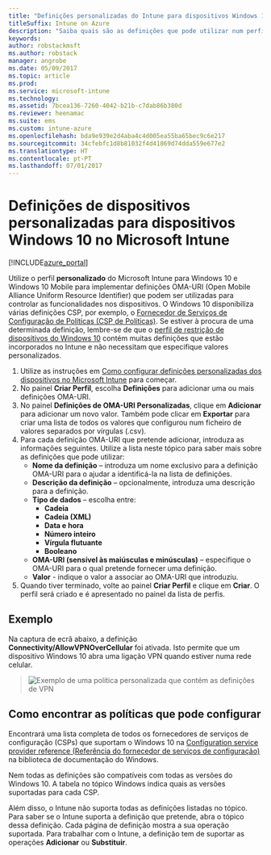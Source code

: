 ```yaml
---
title: "Definições personalizadas do Intune para dispositivos Windows 10"
titleSuffix: Intune on Azure
description: "Saiba quais são as definições que pode utilizar num perfil personalizado do Windows 10.\""
keywords: 
author: robstackmsft
ms.author: robstack
manager: angrobe
ms.date: 05/09/2017
ms.topic: article
ms.prod: 
ms.service: microsoft-intune
ms.technology: 
ms.assetid: 7bcea136-7260-4042-b21b-c7dab86b380d
ms.reviewer: heenamac
ms.suite: ems
ms.custom: intune-azure
ms.openlocfilehash: bda9e939e2d4aba4c4d005ea55ba65bec9c6e217
ms.sourcegitcommit: 34cfebfc1d8b81032f4d41869d74dda559e677e2
ms.translationtype: HT
ms.contentlocale: pt-PT
ms.lasthandoff: 07/01/2017
---
```

# <a name="custom-device-settings-for-windows-10-devices-in-microsoft-intune"></a>Definições de dispositivos personalizadas para dispositivos Windows 10 no Microsoft Intune

[!INCLUDE[azure_portal](./includes/azure_portal.md)]

 Utilize o perfil **personalizado** do Microsoft Intune para Windows 10 e Windows 10 Mobile para implementar definições OMA-URI (Open Mobile Alliance Uniform Resource Identifier) que podem ser utilizadas para controlar as funcionalidades nos dispositivos. O Windows 10 disponibiliza várias definições CSP, por exemplo, o [Fornecedor de Serviços de Configuração de Políticas (CSP de Políticas)](https://technet.microsoft.com/itpro/windows/manage/how-it-pros-can-use-configuration-service-providers).
Se estiver à procura de uma determinada definição, lembre-se de que o [perfil de restrição de dispositivos do Windows 10](device-restrictions-windows-10.md) contém muitas definições que estão incorporados no Intune e não necessitam que especifique valores personalizados.

1. Utilize as instruções em [Como configurar definições personalizadas dos dispositivos no Microsoft Intune](custom-settings-configure.md) para começar.
2. No painel **Criar Perfil**, escolha **Definições** para adicionar uma ou mais definições OMA-URI.
3. No painel **Definições de OMA-URI Personalizadas**, clique em **Adicionar** para adicionar um novo valor. Também pode clicar em **Exportar** para criar uma lista de todos os valores que configurou num ficheiro de valores separados por vírgulas (.csv).
4. Para cada definição OMA-URI que pretende adicionar, introduza as informações seguintes. Utilize a lista neste tópico para saber mais sobre as definições que pode utilizar:
    - **Nome da definição** – introduza um nome exclusivo para a definição OMA-URI para o ajudar a identificá-la na lista de definições.
    - **Descrição da definição** – opcionalmente, introduza uma descrição para a definição.
    - **Tipo de dados** – escolha entre:
        - **Cadeia**
        - **Cadeia (XML)**
        - **Data e hora**
        - **Número inteiro**
        - **Vírgula flutuante**
        - **Booleano**
    - **OMA-URI (sensível às maiúsculas e minúsculas)** – especifique o OMA-URI para o qual pretende fornecer uma definição.
    - **Valor** - indique o valor a associar ao OMA-URI que introduziu.
5. Quando tiver terminado, volte ao painel **Criar Perfil** e clique em **Criar**.
O perfil será criado e é apresentado no painel da lista de perfis.

## <a name="example"></a>Exemplo
Na captura de ecrã abaixo, a definição **Connectivity/AllowVPNOverCellular** foi ativada. Isto permite que um dispositivo Windows 10 abra uma ligação VPN quando estiver numa rede celular.

> ![Exemplo de uma política personalizada que contém as definições de VPN](./media/custom-policy-example.png)


## <a name="how-to-find-the-policies-you-can-configure"></a>Como encontrar as políticas que pode configurar

Encontrará uma lista completa de todos os fornecedores de serviços de configuração (CSPs) que suportam o Windows 10 na [Configuration service provider reference (Referência do fornecedor de serviços de configuração)](https://msdn.microsoft.com/windows/hardware/commercialize/customize/mdm/configuration-service-provider-reference) na biblioteca de documentação do Windows.

Nem todas as definições são compatíveis com todas as versões do Windows 10. A tabela no tópico Windows indica quais as versões suportadas para cada CSP.

Além disso, o Intune não suporta todas as definições listadas no tópico. Para saber se o Intune suporta a definição que pretende, abra o tópico dessa definição. Cada página de definição mostra a sua operação suportada. Para trabalhar com o Intune, a definição tem de suportar as operações **Adicionar** ou **Substituir**.


